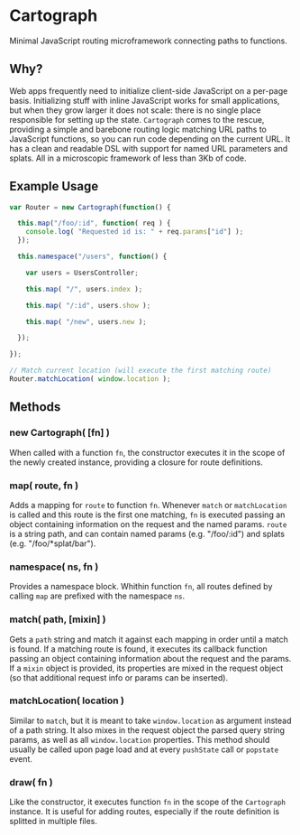 # Cartograph

Minimal JavaScript routing microframework connecting paths to functions.


## Why?

Web apps frequently need to initialize client-side JavaScript on a per-page
basis. Initializing stuff with inline JavaScript works for small applications,
but when they grow larger it does not scale: there is no single place
responsible for setting up the state. `Cartograph` comes to the rescue,
providing a simple and barebone routing logic matching URL paths to JavaScript
functions, so you can run code depending on the current URL. It has a clean and
readable DSL with support for named URL parameters and splats. All in a
microscopic framework of less than 3Kb of code.


## Example Usage

```javascript
var Router = new Cartograph(function() {

  this.map("/foo/:id", function( req ) {
    console.log( "Requested id is: " + req.params["id"] );
  });

  this.namespace("/users", function() {

    var users = UsersController;

    this.map( "/", users.index );

    this.map( "/:id", users.show );

    this.map( "/new", users.new );

  });

});

// Match current location (will execute the first matching route)
Router.matchLocation( window.location );
```


## Methods

### new Cartograph( [fn] )

When called with a function `fn`, the constructor executes it in the scope of
the newly created instance, providing a closure for route definitions.

### map( route, fn )

Adds a mapping for `route` to function `fn`. Whenever `match` or
`matchLocation` is called and this route is the first one matching, `fn` is
executed passing an object containing information on the request and the named
params. `route` is a string path, and can contain named params (e.g.
"/foo/:id") and splats (e.g. "/foo/*splat/bar").

### namespace( ns, fn )

Provides a namespace block. Whithin function `fn`, all routes defined by
calling `map` are prefixed with the namespace `ns`.

### match( path, [mixin] )

Gets a `path` string and match it against each mapping in order until a match
is found. If a matching route is found, it executes its callback function
passing an object containing information about the request and the params. If a
`mixin` object is provided, its properties are mixed in the request object (so
that additional request info or params can be inserted).

### matchLocation( location )

Similar to `match`, but it is meant to take `window.location` as argument
instead of a path string. It also mixes in the request object the parsed query
string params, as well as all `window.location` properties. This method should
usually be called upon page load and at every `pushState` call or `popstate`
event.

### draw( fn )

Like the constructor, it executes function `fn` in the scope of the
`Cartograph` instance. It is useful for adding routes, especially if the route
definition is splitted in multiple files.
